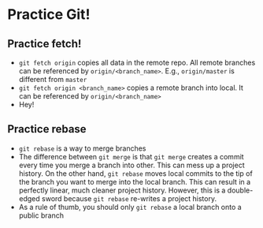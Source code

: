 # Practice Git!

## Practice fetch!
* `git fetch origin` copies all data in the remote repo. All remote branches can be referenced by `origin/<branch_name>`. E.g., `origin/master` is different from `master`
* `git fetch origin <branch_name>` copies a remote branch into local. It can be referenced by `origin/<branch_name>`
* Hey!

## Practice rebase
* `git rebase` is a way to merge branches
* The difference between `git merge` is that `git merge` creates a commit every time you merge a branch into other. This can mess up a project history. On the other hand, `git rebase` moves local commits to the tip of the branch you want to merge into the local branch. This can result in a perfectly linear, much cleaner project history. However, this is a double-edged sword because `git rebase` re-writes a project history. 
* As a rule of thumb, you should only `git rebase` a local branch onto a public branch 
